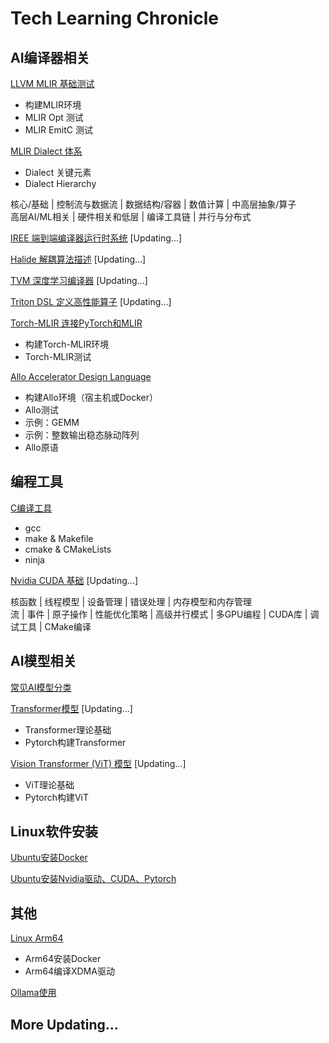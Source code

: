 # Tech Learning Chronicle

## AI编译器相关

[LLVM MLIR 基础测试](LLVM_MLIR_基础测试.md)

- 构建MLIR环境
- MLIR Opt 测试
- MLIR EmitC 测试

[MLIR Dialect 体系](MLIR_Dialect_体系.md)

- Dialect 关键元素
- Dialect Hierarchy

核心/基础 | 控制流与数据流 | 数据结构/容器 | 数值计算 | 中高层抽象/算子 \
高层AI/ML相关 | 硬件相关和低层 | 编译工具链 | 并行与分布式

[IREE 端到端编译器运行时系统](IREE_端到端编译器运行时系统.md) [Updating...]

[Halide 解耦算法描述](Halide_解耦算法描述.md) [Updating...]

[TVM 深度学习编译器](TVM_深度学习编译器.md) [Updating...]

[Triton DSL 定义高性能算子](Triton_DSL_定义高性能算子.md) [Updating...]

[Torch-MLIR 连接PyTorch和MLIR](Torch-MLIR_连接PyTorch和MLIR.md)

- 构建Torch-MLIR环境
- Torch-MLIR测试

[Allo Accelerator Design Language](Allo_Accelerator_Design_Language.md)

- 构建Allo环境（宿主机或Docker）
- Allo测试
- 示例：GEMM
- 示例：整数输出稳态脉动阵列
- Allo原语

## 编程工具

[C编译工具](C编译工具.md)

- gcc
- make & Makefile
- cmake & CMakeLists
- ninja

[Nvidia CUDA 基础](Nvidia_CUDA_基础.md) [Updating...]

核函数 | 线程模型 | 设备管理 | 错误处理 | 内存模型和内存管理 \
流 | 事件 | 原子操作 | 性能优化策略 | 高级并行模式 | 多GPU编程 | CUDA库 | 调试工具 | CMake编译

## AI模型相关

[常见AI模型分类](常见AI模型分类.md)

[Transformer模型](Transformer模型.md) [Updating...]

- Transformer理论基础
- Pytorch构建Transformer

[Vision Transformer (ViT) 模型](ViT模型.md) [Updating...]

- ViT理论基础
- Pytorch构建ViT

## Linux软件安装

[Ubuntu安装Docker](Ubuntu安装Docker.md)

[Ubuntu安装Nvidia驱动、CUDA、Pytorch](Ubuntu安装Nvidia驱动、CUDA、Pytorch.md)

## 其他

[Linux Arm64](Linux_Arm64.md)

- Arm64安装Docker
- Arm64编译XDMA驱动

[Ollama使用](Ollama使用.md)

## More Updating...
